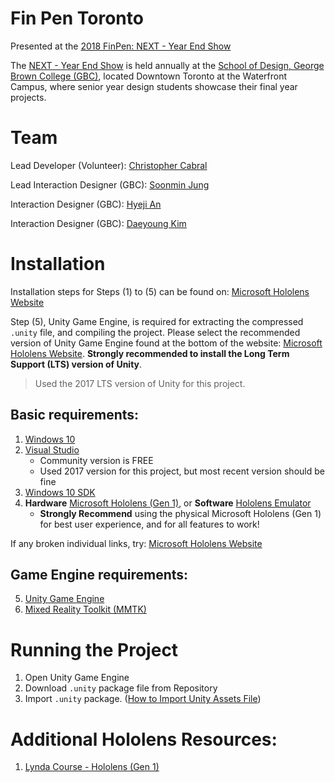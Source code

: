 # Fin Pen Toronto

Presented at the [2018 FinPen: NEXT - Year End Show](http://yearendshow.schoolofdesign.ca/finpen/) 

The [NEXT - Year End Show](http://yearendshow.schoolofdesign.ca/) is held annually at the [School of Design, George Brown College (GBC)](https://www.georgebrown.ca/design/), located Downtown Toronto at the Waterfront Campus, where senior year design students showcase their final year projects.

# Team

Lead Developer (Volunteer): [Christopher Cabral](https://github.com/Cabralcm)

Lead Interaction Designer (GBC): [Soonmin Jung](https://www.soonminjung.com/)

Interaction Designer (GBC): [Hyeji An](https://www.behance.net/HYEJIAN?tracking_source=search%7Chyeji%20an)

Interaction Designer (GBC): [Daeyoung Kim](https://www.behance.net/44mg_dayoung/projects)

# Installation

Installation steps for Steps (1) to (5) can be found on: [Microsoft Hololens Website](https://docs.microsoft.com/en-us/windows/mixed-reality/install-the-tools)

Step (5), Unity Game Engine, is required for extracting the compressed ```.unity``` file, and compiling the project. Please select the recommended version of Unity Game Engine found at the bottom of the website: [Microsoft Hololens Website](https://docs.microsoft.com/en-us/windows/mixed-reality/install-the-tools). **Strongly recommended to install the Long Term Support (LTS) version of Unity**.

>Used the 2017 LTS version of Unity for this project.

## Basic requirements:
1) [Windows 10](https://www.microsoft.com/en-ca/software-download/windows10)
2) [Visual Studio](https://visualstudio.microsoft.com/downloads/)
   - Community version is FREE
   - Used 2017 version for this project, but most recent version should be fine
3) [Windows 10 SDK](https://developer.microsoft.com/en-us/windows/downloads/windows-10-sdk)
4) **Hardware** [Microsoft Hololens (Gen 1)](https://docs.microsoft.com/en-us/hololens/hololens1-hardware), or **Software** [Hololens Emulator](https://go.microsoft.com/fwlink/?linkid=2065980)
    - **Strongly Recommend** using the physical Microsoft Hololens (Gen 1) for best user experience, and for all features to work!

If any broken individual links, try: [Microsoft Hololens Website](https://docs.microsoft.com/en-us/windows/mixed-reality/install-the-tools)
    
## Game Engine requirements:
5) [Unity Game Engine](https://docs.microsoft.com/en-us/windows/mixed-reality/install-the-tools#choose-your-engine)
6) [Mixed Reality Toolkit (MMTK)](https://github.com/Microsoft/MixedRealityToolkit-Unity/releases)

# Running the Project
1) Open Unity Game Engine
2) Download ```.unity``` package file from Repository
3) Import ```.unity``` package. ([How to Import Unity Assets File](https://docs.unity3d.com/560/Documentation/Manual/AssetPackages.html))


# Additional Hololens Resources:
1) [Lynda Course - Hololens (Gen 1)](https://www.lynda.com/Windows-tutorials/App-Development-Microsoft-HoloLens/587658-2.html)




   
